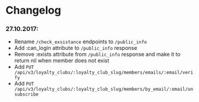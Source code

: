 # Changelog

### 27.10.2017: 

* Rename `/check_exsistance` endpoints to `/public_info`
* Add :can_login attribute to `/public_info` response
* Remove :exists attribute from `/public_info` response and make it to return nil when member does not exist
* Add `PUT /api/v3/loyalty_clubs/:loyalty_club_slug/members/emails/:email/verify`
* Add `PUT /api/v3/loyalty_clubs/:loyalty_club_slug/members/by_email/:email/unsubscribe`
